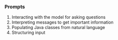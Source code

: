 ### Prompts

1. Interacting with the model for asking questions
2. Interpreting messages to get important information
3. Populating Java classes from natural language
4. Structuring input